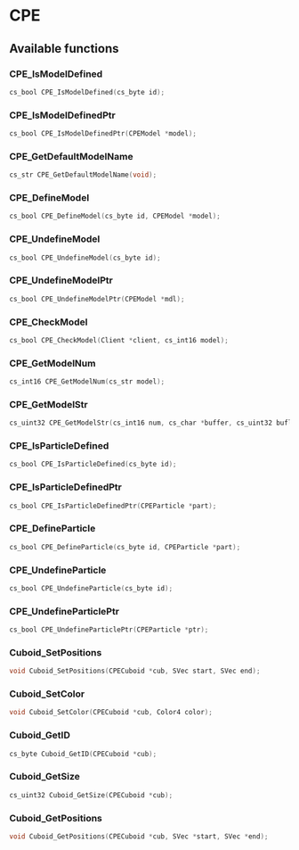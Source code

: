 # CPE

## Available functions

### CPE_IsModelDefined

```c++
cs_bool CPE_IsModelDefined(cs_byte id);
```

### CPE_IsModelDefinedPtr

```c++
cs_bool CPE_IsModelDefinedPtr(CPEModel *model);
```

### CPE_GetDefaultModelName

```c++
cs_str CPE_GetDefaultModelName(void);
```

### CPE_DefineModel

```c++
cs_bool CPE_DefineModel(cs_byte id, CPEModel *model);
```

### CPE_UndefineModel

```c++
cs_bool CPE_UndefineModel(cs_byte id);
```

### CPE_UndefineModelPtr

```c++
cs_bool CPE_UndefineModelPtr(CPEModel *mdl);
```

### CPE_CheckModel

```c++
cs_bool CPE_CheckModel(Client *client, cs_int16 model);
```

### CPE_GetModelNum

```c++
cs_int16 CPE_GetModelNum(cs_str model);
```

### CPE_GetModelStr

```c++
cs_uint32 CPE_GetModelStr(cs_int16 num, cs_char *buffer, cs_uint32 buflen);
```


### CPE_IsParticleDefined

```c++
cs_bool CPE_IsParticleDefined(cs_byte id);
```

### CPE_IsParticleDefinedPtr

```c++
cs_bool CPE_IsParticleDefinedPtr(CPEParticle *part);
```

### CPE_DefineParticle

```c++
cs_bool CPE_DefineParticle(cs_byte id, CPEParticle *part);
```

### CPE_UndefineParticle

```c++
cs_bool CPE_UndefineParticle(cs_byte id);
```

### CPE_UndefineParticlePtr

```c++
cs_bool CPE_UndefineParticlePtr(CPEParticle *ptr);
```


### Cuboid_SetPositions

```c++
void Cuboid_SetPositions(CPECuboid *cub, SVec start, SVec end);
```

### Cuboid_SetColor

```c++
void Cuboid_SetColor(CPECuboid *cub, Color4 color);
```

### Cuboid_GetID

```c++
cs_byte Cuboid_GetID(CPECuboid *cub);
```

### Cuboid_GetSize

```c++
cs_uint32 Cuboid_GetSize(CPECuboid *cub);
```

### Cuboid_GetPositions

```c++
void Cuboid_GetPositions(CPECuboid *cub, SVec *start, SVec *end);
```

